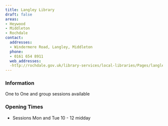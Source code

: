 ```yaml
---
title: Langley Library
draft: false
areas:
- Heywood
- Middleton
- Rochdale
contact:
  addresses:
  - Windermere Road, Langley, Middleton
  phone:
  - 0161 654 8911
  web_addresses:
  -http://rochdale.gov.uk/library-services/local-libraries/Pages/langley-library.aspx
---
```


### Information
One to One and group sessions available

### Opening Times
* Sessions Mon and Tue 10 - 12 midday

